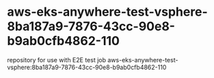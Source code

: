 # aws-eks-anywhere-test-vsphere-8ba187a9-7876-43cc-90e8-b9ab0cfb4862-110
repository for use with E2E test job aws-eks-anywhere-test-vsphere:8ba187a9-7876-43cc-90e8-b9ab0cfb4862-110
